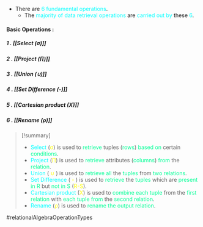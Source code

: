 - There are <span style="color:#00ffff">6 fundamental operations</span>.
	- The <span style="color:#00ffff">majority of</span> <span style="color:#00ffff">data retrieval operations</span> are <span style="color:#00ffff">carried out by</span> these <span style="color:#00ffff">6</span>.
#### Basic Operations :
##### 1 . [[Select (σ)]]
##### 2 . [[Project (∏)]]
##### 3 . [[Union (∪)]]
##### 4 . [[Set Difference (-)]]
##### 5 . [[Cartesian product (X)]]
##### 6 . [[Rename (ρ)]]

>[!summary] 
>- <span style="color:#00ffff">Select</span> (<span style="color:#fffd01">σ</span>) is used to <span style="color:#00ff96">retrieve</span> tuples (<span style="color:#00ff96">rows</span>) <span style="color:#00ff96">based on</span> certain <span style="color:#00ff96">conditions</span>.
>- <span style="color:#00ffff">Project</span> (<span style="color:#fffd01">∏</span>) is used to <span style="color:#00ff96">retrieve</span> attributes (<span style="color:#00ff96">columns</span>) <span style="color:#00ff96">from</span> the <span style="color:#00ff96">relation</span>.
>- <span style="color:#00ffff">Union</span> ( <span style="color:#fffd01">∪</span> ) is used to <span style="color:#00ff96">retrieve all</span> the <span style="color:#00ff96">tuples</span> from <span style="color:#00ff96">two relations</span>.
>- <span style="color:#00ffff">Set Difference</span> ( <span style="color:#fffd01">-<span style="color:#00ffff"></span></span> ) is used to <span style="color:#00ff96">retrieve</span> the <span style="color:#00ff96">tuples</span> which are <span style="color:#00ff96">present in R</span> but <span style="color:#00ff96">not in S</span> (<span style="color:#fffd01">R-S</span>).
>- <span style="color:#00ffff">Cartesian product</span> (<span style="color:#fffd01">X</span>) is used to <span style="color:#00ff96">combine each tuple</span> from the <span style="color:#00ff96">first relation</span> with <span style="color:#00ff96">each tuple from</span> the <span style="color:#00ff96">second relation</span>.
>- <span style="color:#00ffff">Rename</span> (<span style="color:#fffd01">ρ</span>) is used to <span style="color:#00ff96">rename the output relation</span>.

#relationalAlgebraOperationTypes
